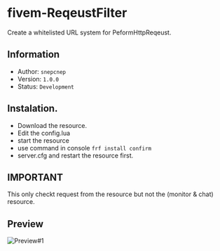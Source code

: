 # fivem-ReqeustFilter
Create a whitelisted URL system for PeformHttpReqeust.

## Information
- Author: `snepcnep`
- Version: `1.0.0`
- Status: `Development`

## Instalation.
- Download the resource.
- Edit the config.lua
- start the resource
- use command in console `frf install confirm`
- server.cfg and restart the resource first.

## IMPORTANT
This only checkt request from the resource but not the (monitor & chat) resource.

## Preview
![Preview#1]()
